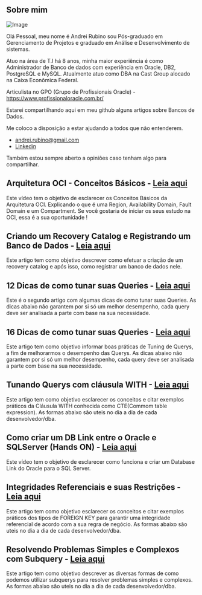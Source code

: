 ## Sobre mim

![Image](https://bn1301files.storage.live.com/y4mZvmVGBWxsWT_YxS5rpLf5ffYbCaeA0R7vQocOiSHVA7_4hPI0Xio1Cdtt6V6Dc_5beiC6bnbGmxbFqhO05qkK9d3NwT_t-B2Cp2D7wuUbgnExeJOLZnN5jJMGPFOW-eRf6kFeGKtCqp2WcOWqpH-lJE_rlEo6slf5VsbY3u3fDt571X09C1Rzest8CesI41t?width=185&height=255&cropmode=none)

Olá Pessoal, meu nome é Andrei Rubino sou Pós-graduado em Gerenciamento de Projetos e graduado em Análise e Desenvolvimento de sistemas.

Atuo na área de T.I há 8 anos, minha maior experiência é como Administrador de Banco de dados com experiência em Oracle, DB2, PostgreSQL e MySQL. 
Atualmente atuo como DBA na Cast Group alocado na Caixa Econômica Federal.

Articulista no GPO (Grupo de Profissionais Oracle) - https://www.profissionaloracle.com.br/

Estarei compartilhando aqui em meu github alguns artigos sobre Bancos de Dados.

Me coloco a disposição a estar ajudando a todos que não entenderem.
- andrei.rubino@gmail.com
- [Linkedin](https://www.linkedin.com/in/andreirubino/)

Também estou sempre aberto a opiniões caso tenham algo para compartilhar.


## Arquitetura OCI - Conceitos Básicos - [Leia aqui](https://andreirubino.github.io/oci-conceitos-basicos/)
Este vídeo tem o objetivo de esclarecer os Conceitos Básicos da Arquitetura OCI. Explicando o que é uma Region, Availability Domain, Fault Domain e um Compartment.
Se você gostaria de iniciar os seus estudo na OCI, essa é a sua oportunidade !


## Criando um Recovery Catalog e Registrando um Banco de Dados - [Leia aqui](https://andreirubino.github.io/Criando-um-Recovery-Catalog-e-Registrando-um-Banco-de-Dados/)
Este artigo tem como objetivo descrever como efetuar a criação de um recovery catalog e após isso, como registrar um banco de dados nele.


## 12 Dicas de como tunar suas Queries - [Leia aqui](https://andreirubino.github.io/12-Dicas-de-como-tunar-suas-Queries/)
Este é o segundo artigo com algumas dicas de como tunar suas Queries. As dicas abaixo não garantem por si só um melhor desempenho, cada query deve ser analisada a parte com base na sua necessidade.


## 16 Dicas de como tunar suas Queries - [Leia aqui](https://andreirubino.github.io/16-Dicas-de-como-tunar-suas-Queries/)
Este artigo tem como objetivo informar boas práticas de Tuning de Querys, a fim de melhorarmos o desempenho das Querys. As dicas abaixo não garantem por si só um melhor desempenho, cada query deve ser analisada a parte com base na sua necessidade.


## Tunando Querys com cláusula WITH - [Leia aqui](https://andreirubino.github.io/tunando-Querys-com-clausula-WITH/)
Este artigo tem como objetivo esclarecer os conceitos e citar exemplos práticos da Cláusula WITH conhecida como CTE(Commom table expression). As formas abaixo são uteis no dia a dia de cada desenvolvedor/dba.


## Como criar um DB Link entre o Oracle e SQLServer (Hands ON) - [Leia aqui](https://andreirubino.github.io/Como-criar-um-DB-Link-entre-Oracle-e-SQL-Server/)
Este vídeo tem o objetivo de esclarecer como funciona e criar um Database Link do Oracle para o SQL Server.


## Integridades Referenciais e suas Restrições - [Leia aqui](https://andreirubino.github.io/Integridades-Referenciais-e-suas-Restricoes/)
Este artigo tem como objetivo esclarecer os conceitos e citar exemplos práticos dos tipos de FOREIGN KEY para garantir uma integridade referencial de acordo com a sua regra de negócio. As formas abaixo são uteis no dia a dia de cada desenvolvedor/dba.


## Resolvendo Problemas Simples e Complexos com Subquery - [Leia aqui](https://andreirubino.github.io/resolvendo-problemas-simples-e-complexos-com-subquery/)
Este artigo tem como objetivo descrever as diversas formas de como podemos utilizar subquerys para resolver problemas simples e complexos. As formas abaixo são uteis no dia a dia de cada desenvolvedor/dba.
